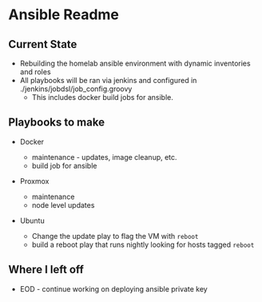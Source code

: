 # Ansible Readme

## Current State

- Rebuilding the homelab ansible environment with dynamic inventories and roles
- All playbooks will be ran via jenkins and configured in ./jenkins/jobdsl/job_config.groovy
  - This includes docker build jobs for ansible.

## Playbooks to make

- Docker
  - maintenance - updates, image cleanup, etc.
  - build job for ansible

- Proxmox
  - maintenance
  - node level updates

- Ubuntu
  - Change the update play to flag the VM with `reboot`
  - build a reboot play that runs nightly looking for hosts tagged `reboot`

## Where I left off

- EOD - continue working on deploying ansible private key
